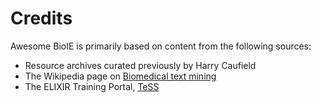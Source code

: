 # Credits

Awesome BioIE is primarily based on content from the following sources:
- Resource archives curated previously by Harry Caufield
- The Wikipedia page on [Biomedical text mining](https://en.wikipedia.org/wiki/Biomedical_text_mining)
- The ELIXIR Training Portal, [TeSS](https://www.bits.vib.be/training-list/111-bits/training/previous-trainings/183-text-mining)
